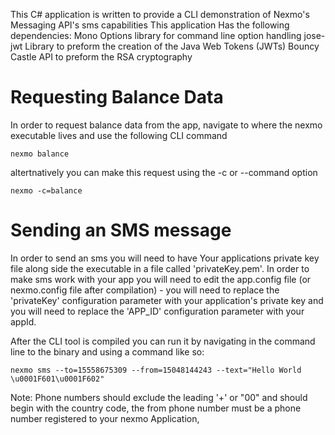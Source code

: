 ﻿This C# application is written to provide a CLI demonstration of Nexmo's Messaging API's sms capabilities
This application Has the following dependencies:
Mono Options library for command line option handling
jose-jwt Library to preform the creation of the Java Web Tokens (JWTs)
Bouncy Castle API to preform the RSA cryptography

# Requesting Balance Data
In order to request balance data from the app, navigate to where the nexmo executable lives and use the following CLI command

```
nexmo balance
```

altertnatively you can make this request using the -c or --command option

```
nexmo -c=balance
```

# Sending an SMS message
In order to send an sms you will need to have Your applications private key file along side the executable in a file called 'privateKey.pem'.
In order to make sms work with your app you will need to edit the app.config file (or nexmo.config file after compilation) - you will need to replace the 
'privateKey' configuration parameter with your application's private key and you will need to replace the 'APP_ID' configuration parameter with your appId.

After the CLI tool is compiled you can run it by navigating in the command line to the binary and using a command like so:

```
nexmo sms --to=15558675309 --from=15048144243 --text="Hello World \u0001F601\u0001F602"
```

Note: Phone numbers should exclude the leading '+' or "00" and should begin with the country code, the from phone number must be a phone number registered to your nexmo Application,
